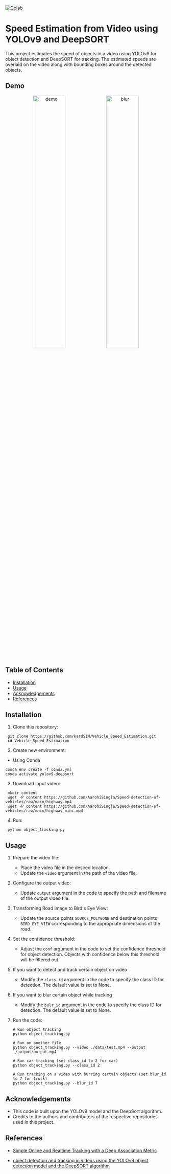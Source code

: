 ﻿[![Colab](https://colab.research.google.com/assets/colab-badge.svg)](https://colab.research.google.com/drive/10OYV7ZvouCXBPJ3oLjEwFBtZnCHuRJgR?usp=sharing
)
# Speed Estimation from Video using YOLOv9 and DeepSORT

This project estimates the speed of objects in a video using YOLOv9 for object detection and DeepSORT for tracking. The estimated speeds are overlaid on the video along with bounding boxes around the detected objects.

## Demo 
<p align="center">
  <img src="demo/car1.gif" alt="demo" width="45%">
  <img src="demo/car2.gif" alt="blur" width="45%">
</p>


## Table of Contents

- [Installation](#installation)
- [Usage](#usage)
- [Acknowledgements](#acknowledgements)
- [References](#references)




## Installation
1. Clone this repository:
  ```
   git clone https://github.com/kardSIM/Vehicle_Speed_Estimation.git
   cd Vehicle_Speed_Estimation
  ```

2. Create new environment:
  - Using Conda
  ```
  conda env create -f conda.yml
  conda activate yolov9-deepsort
  ```

3. Download input video:
  ```
   mkdir content
   wget -P content https://github.com/AarohiSingla/Speed-detection-of-vehicles/raw/main/highway.mp4
   wget -P content https://github.com/AarohiSingla/Speed-detection-of-vehicles/raw/main/highway_mini.mp4
  ```  
4. Run:
  ```
   python object_tracking.py
  ```  




## Usage
1. Prepare the video file:
   - Place the video file in the desired location.
   - Update the `video` argument in the path of the video file.

2. Configure the output video:
   - Update `output` argument in the code to specify the path and filename of the output video file.

3. Transforming Road Image to Bird's Eye View:
   - Update the source points `SOURCE_POLYGONE` and destination points `BIRD_EYE_VIEW` corresponding to the appropriate dimensions of the road.

3. Set the confidence threshold:
   - Adjust the `conf` argument in the code to set the confidence threshold for object detection. Objects with confidence below this threshold will be filtered out.

4. If you want to detect and track certain object on video 
   - Modify the `class_id` argument in the code to specify the class ID for detection. The default value is set to None.

5. If you want to blur certain object while tracking
   - Modify the `bulr_id` argument in the code to specify the class ID for detection. The default value is set to None. 

6. Run the code:
   ```
   # Run object tracking
   python object_tracking.py

   # Run on another file
   python object_tracking.py --video ./data/test.mp4 --output ./output/output.mp4

   # Run car tracking (set class_id to 2 for car)
   python object_tracking.py --class_id 2
   
   # Run tracking on a video with burring certain objects (set blur_id to 7 for truck)
   python object_tracking.py --blur_id 7
   ```

## Acknowledgements
- This code is built upon the YOLOv9 model and the DeepSort algorithm.
- Credits to the authors and contributors of the respective repositories used in this project.

## References
- [Simple Online and Realtime Tracking with a Deep Association Metric](https://arxiv.org/abs/1703.07402)

- [object detection and tracking in videos using the YOLOv9 object detection model and the DeepSORT algorithm](https://github.com/sujanshresstha/YOLOv9_DeepSORT/blob/main/README.md)

